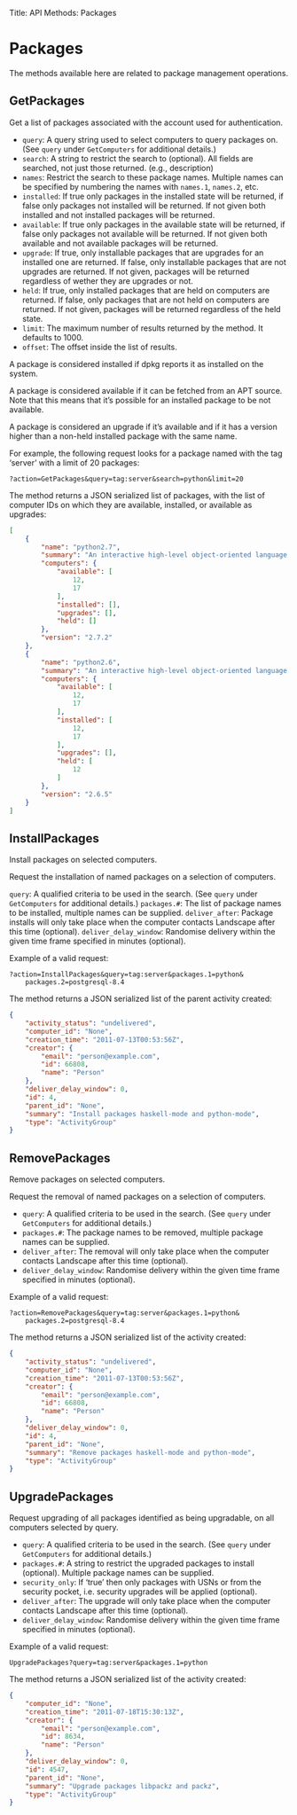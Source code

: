 Title: API Methods: Packages

# Packages

The methods available here are related to package management operations.

## GetPackages

Get a list of packages associated with the account used for authentication.

- `query`: A query string used to select computers to query packages on. (See `query` under `GetComputers` for additional details.)
- `search`: A string to restrict the search to (optional). All fields are searched, not just those returned. (e.g., description)
- `names`: Restrict the search to these package names. Multiple names can be specified by numbering the names with `names.1`, `names.2`, etc.
- `installed`: If true only packages in the installed state will be returned, if false only packages not installed will be returned. If not given both installed and not installed packages will be returned.
- `available`: If true only packages in the available state will be returned, if false only packages not available will be returned. If not given both available and not available packages will be returned.
- `upgrade`: If true, only installable packages that are upgrades for an installed one are returned. If false, only installable packages that are not upgrades are returned. If not given, packages will be returned regardless of wether they are upgrades or not.
- `held`: If true, only installed packages that are held on computers are returned. If false, only packages that are not held on computers are returned. If not given, packages will be returned regardless of the held state.
- `limit`: The maximum number of results returned by the method. It defaults to 1000.
- `offset`: The offset inside the list of results.

A package is considered installed if dpkg reports it as installed on the system.

A package is considered available if it can be fetched from an APT source. Note that this means that it’s possible for an installed package to be not available.

A package is considered an upgrade if it’s available and if it has a version higher than a non-held installed package with the same name.

For example, the following request looks for a package named with the tag ‘server’ with a limit of 20 packages:

```text
?action=GetPackages&query=tag:server&search=python&limit=20
```

The method returns a JSON serialized list of packages, with the list of computer IDs on which they are available, installed, or available as upgrades:

```json
[
    {
        "name": "python2.7",
        "summary": "An interactive high-level object-oriented language...",
        "computers": {
            "available": [
                12,
                17
            ],
            "installed": [],
            "upgrades": [],
            "held": []
        },
        "version": "2.7.2"
    },
    {
        "name": "python2.6",
        "summary": "An interactive high-level object-oriented language...",
        "computers": {
            "available": [
                12,
                17
            ],
            "installed": [
                12,
                17
            ],
            "upgrades": [],
            "held": [
                12
            ]
        },
        "version": "2.6.5"
    }
]
```

## InstallPackages

Install packages on selected computers.

Request the installation of named packages on a selection of computers.

`query`: A qualified criteria to be used in the search. (See `query` under `GetComputers` for additional details.)
`packages.#`: The list of package names to be installed, multiple names can be supplied.
`deliver_after`: Package installs will only take place when the computer contacts Landscape after this time (optional).
`deliver_delay_window`: Randomise delivery within the given time frame specified in minutes (optional).

Example of a valid request:

```text
?action=InstallPackages&query=tag:server&packages.1=python&
    packages.2=postgresql-8.4
```

The method returns a JSON serialized list of the parent activity created:

```json
{
    "activity_status": "undelivered",
    "computer_id": "None",
    "creation_time": "2011-07-13T00:53:56Z",
    "creator": {
        "email": "person@example.com",
        "id": 66808,
        "name": "Person"
    },
    "deliver_delay_window": 0,
    "id": 4,
    "parent_id": "None",
    "summary": "Install packages haskell-mode and python-mode",
    "type": "ActivityGroup"
}
```

## RemovePackages

Remove packages on selected computers.

Request the removal of named packages on a selection of computers.

- `query`: A qualified criteria to be used in the search. (See `query` under `GetComputers` for additional details.)
- `packages.#`: The package names to be removed, multiple package names can be supplied.
- `deliver_after`: The removal will only take place when the computer contacts Landscape after this time (optional).
- `deliver_delay_window`: Randomise delivery within the given time frame specified in minutes (optional).

Example of a valid request:

```text
?action=RemovePackages&query=tag:server&packages.1=python&
    packages.2=postgresql-8.4
```

The method returns a JSON serialized list of the activity created:

```json
{
    "activity_status": "undelivered",
    "computer_id": "None",
    "creation_time": "2011-07-13T00:53:56Z",
    "creator": {
        "email": "person@example.com",
        "id": 66808,
        "name": "Person"
    },
    "deliver_delay_window": 0,
    "id": 4,
    "parent_id": "None",
    "summary": "Remove packages haskell-mode and python-mode",
    "type": "ActivityGroup"
}
```

## UpgradePackages

Request upgrading of all packages identified as being upgradable, on all computers selected by query.

- `query`: A qualified criteria to be used in the search. (See `query` under `GetComputers` for additional details.)
- `packages.#`: A string to restrict the upgraded packages to install (optional). Multiple package names can be supplied.
- `security_only`: If ‘true’ then only packages with USNs or from the security pocket, i.e. security upgrades will be applied (optional).
- `deliver_after`: The upgrade will only take place when the computer contacts Landscape after this time (optional).
- `deliver_delay_window`: Randomise delivery within the given time frame specified in minutes (optional).

Example of a valid request:

```text
UpgradePackages?query=tag:server&packages.1=python
```

The method returns a JSON serialized list of the activity created:

```json
{
    "computer_id": "None",
    "creation_time": "2011-07-18T15:30:13Z",
    "creator": {
        "email": "person@example.com",
        "id": 8634,
        "name": "Person"
    },
    "deliver_delay_window": 0,
    "id": 4547,
    "parent_id": "None",
    "summary": "Upgrade packages libpackz and packz",
    "type": "ActivityGroup"
}
```